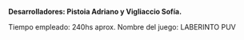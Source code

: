 <b>Desarrolladores:  Pistoia Adriano y Vigliaccio Sofía.</b>
<br>
<p>
Tiempo empleado:  240hs aprox.
Nombre del juego: LABERINTO PUV 
</p>
